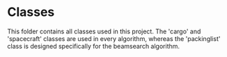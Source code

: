 # Classes

This folder contains all classes used in this project. The 'cargo' and 'spacecraft' classes are used in every algorithm, whereas the 'packinglist' class is designed specifically for the beamsearch algorithm.
